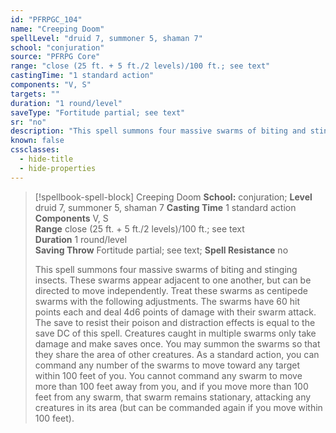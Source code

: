 ```yaml
---
id: "PFRPGC_104"
name: "Creeping Doom"
spellLevel: "druid 7, summoner 5, shaman 7"
school: "conjuration"
source: "PFRPG Core"
range: "close (25 ft. + 5 ft./2 levels)/100 ft.; see text"
castingTime: "1 standard action"
components: "V, S"
targets: ""
duration: "1 round/level"
saveType: "Fortitude partial; see text"
sr: "no"
description: "This spell summons four massive swarms of biting and stinging insects. These swarms appear adjacent to one another, but can be directed to move independently. Treat these swarms as centipede swarms with the following adjustments. The swarms have 60 hit points each and deal 4d6 points of damage with their swarm attack. The save to resist their poison and distraction effects is equal to the save DC of this spell. Creatures caught in multiple swarms only take damage and make saves once.  You may summon the swarms so that they share the area of other creatures. As a standard action, you can command any number of the swarms to move toward any target within 100 feet of you. You cannot command any swarm to move more than 100 feet away from you, and if you move more than 100 feet from any swarm, that swarm remains stationary, attacking any creatures in its area (but can be commanded again if you move within 100 feet)."
known: false
cssclasses:
  - hide-title
  - hide-properties
---
```


> [!spellbook-spell-block] Creeping Doom
> **School:** conjuration; **Level** druid 7, summoner 5, shaman 7
> **Casting Time** 1 standard action  
> **Components** V, S  
> **Range** close (25 ft. + 5 ft./2 levels)/100 ft.; see text  
> **Duration** 1 round/level  
> **Saving Throw** Fortitude partial; see text; **Spell Resistance** no
> 
> This spell summons four massive swarms of biting and stinging insects. These swarms appear adjacent to one another, but can be directed to move independently. Treat these swarms as centipede swarms with the following adjustments. The swarms have 60 hit points each and deal 4d6 points of damage with their swarm attack. The save to resist their poison and distraction effects is equal to the save DC of this spell. Creatures caught in multiple swarms only take damage and make saves once.  You may summon the swarms so that they share the area of other creatures. As a standard action, you can command any number of the swarms to move toward any target within 100 feet of you. You cannot command any swarm to move more than 100 feet away from you, and if you move more than 100 feet from any swarm, that swarm remains stationary, attacking any creatures in its area (but can be commanded again if you move within 100 feet).